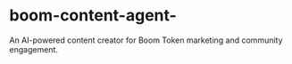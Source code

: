 # boom-content-agent-
An AI-powered content creator for Boom Token marketing and community engagement.
